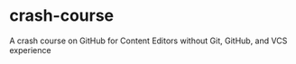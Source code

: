 # crash-course
A crash course on GitHub for Content Editors without Git, GitHub, and VCS experience
